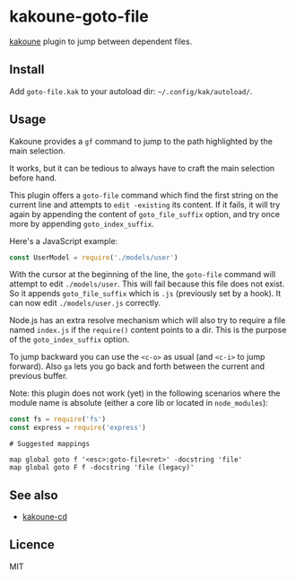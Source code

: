 # kakoune-goto-file

[kakoune](http://kakoune.org) plugin to jump between dependent files.

## Install

Add `goto-file.kak` to your autoload dir: `~/.config/kak/autoload/`.

## Usage

Kakoune provides a `gf` command to jump to the path highlighted by the main selection.

It works, but it can be tedious to always have to craft the main selection before hand.

This plugin offers a `goto-file` command which find the first string on the current line
and attempts to `edit -existing` its content. If it fails, it will try again by appending
the content of `goto_file_suffix` option, and try once more by appending `goto_index_suffix`.

Here's a JavaScript example:

```js
const UserModel = require('./models/user')
```

With the cursor at the beginning of the line, the `goto-file` command will attempt to edit
`./models/user`. This will fail because this file does not exist.
So it appends `goto_file_suffix` which is `.js` (previously set by a hook).
It can now edit `./models/user.js` correctly.

Node.js has an extra resolve mechanism which will also try to require a file named `index.js`
if the `require()` content points to a dir. This is the purpose of the `goto_index_suffix` option.

To jump backward you can use the `<c-o>` as usual (and `<c-i>` to jump forward).
Also `ga` lets you go back and forth between the current and previous buffer.

Note: this plugin does not work (yet) in the following scenarios where the module name is absolute
(either a core lib or located in `node_modules`):

```js
const fs = require('fs')
const express = require('express')
```

```
# Suggested mappings

map global goto f '<esc>:goto-file<ret>' -docstring 'file'
map global goto F f -docstring 'file (legacy)'
```

## See also

- [kakoune-cd](https://github.com/Delapouite/kakoune-cd)

## Licence

MIT
